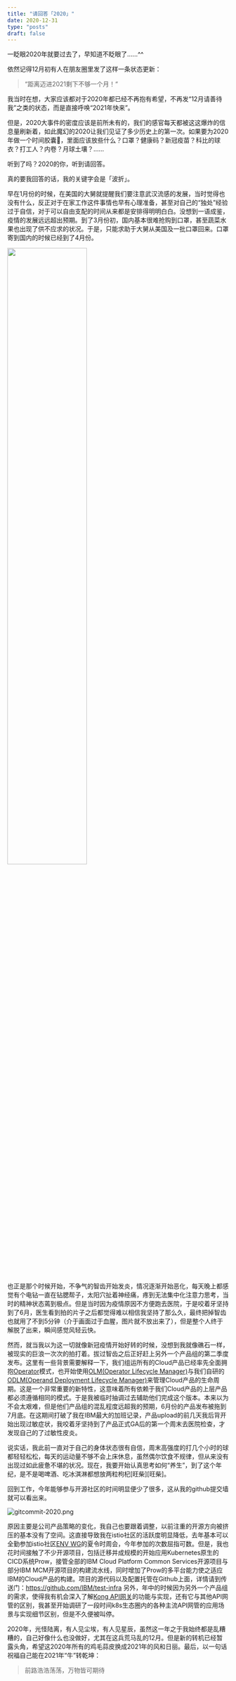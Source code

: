 ```yaml
---
title: "请回答「2020」"
date: 2020-12-31
type: "posts"
draft: false
---
```


一眨眼2020年就要过去了，早知道不眨眼了……^^

依然记得12月初有人在朋友圈里发了这样一条状态更新：

> “距离迈进2021剩下不够一个月！“

我当时在想，大家应该都对于2020年都已经不再抱有希望，不再发“12月请善待我”之类的状态，而是直接呼唤“2021年快来”。

但是，2020大事件的密度应该是前所未有的，我们的感官每天都被这这爆炸的信息量刷新着，如此魔幻的2020让我们见证了多少历史上的第一次。如果要为2020年做一个时间胶囊💊，里面应该放些什么？口罩？健康码？新冠疫苗？科比的球衣？打工人？内卷？月球土壤？……

听到了吗？2020的你，听到请回答。

真的要我回答的话，我的关键字会是「波折」。

早在1月份的时候，在美国的大舅就提醒我们要注意武汉流感的发展，当时觉得也没有什么，反正对于在家工作这件事情也早有心理准备，甚至对自己的“独处”经验过于自信，对于可以自由支配的时间从来都是安排得明明白白。没想到一语成鉴，疫情的发展远远超出预期。到了3月份初，国内基本很难抢购到口罩，甚至蔬菜水果也出现了供不应求的状况。于是，只能求助于大舅从美国及一批口罩回来。口罩寄到国内的时候已经到了4月份。

<img src="https://i.loli.net/2020/12/31/2Ebg7peRy9KfPzN.jpg" style="width:60%;"/>

也正是那个时候开始，不争气的智齿开始发炎，情况逐渐开始恶化，每天晚上都感觉有个电钻一直在钻腮帮子，太阳穴扯着神经痛，疼到无法集中化注意力思考，当时的精神状态蔫到极点。但是当时因为疫情原因不方便跑去医院，于是咬着牙坚持到了6月，医生看到拍的片子之后都觉得难以相信我坚持了那么久，最终把掉智齿也就用了不到5分钟（介于画面过于血腥，图片就不放出来了），但是整个人终于解脱了出来，瞬间感觉风轻云快。

然而，就当我以为这一切就像新冠疫情开始好转的时候，没想到我就像礁石一样，被现实的巨浪一次次的拍打着。拔过智齿之后正好赶上另外一个产品组的第二季度发布。这里有一些背景需要解释一下，我们组运所有的Cloud产品已经率先全面拥抱[Operator](https://coreos.com/operators/)模式，也开始使用[OLM(Operator Lifecycle Manager)](https://olm.operatorframework.io/)与我们自研的[ODLM(Operand Deployment Lifecycle Manager)](https://github.com/IBM/operand-deployment-lifecycle-manager)来管理Cloud产品的生命周期。这是一个非常重要的新特性，这意味着所有依赖于我们Cloud产品的上层产品都必须遵循相同的模式。于是我被临时抽调过去辅助他们完成这个版本。本来以为不会太艰难，但是他们产品组的混乱程度远超我的预期，6月份的产品发布被拖到7月底。在这期间打破了我在IBM最大的加班记录，产品upload的前几天我后背开始出现过敏症状，我咬着牙坚持到了产品正式GA后的第一个周末去医院检查，才发现自己的了过敏性皮炎。

说实话，我此前一直对于自己的身体状态很有自信，周末高强度的打几个小时的球都轻轻松松，每天的运动量不够不会上床休息，虽然偶尔饮食不规律，但从来没有出现过如此疲惫不堪的状况。现在，我要开始认真思考如何“养生”，到了这个年纪，是不是喝啤酒、吃冰淇淋都想放两粒枸杞[旺柴][旺柴]。

回到工作，今年能够参与开源社区的时间明显便少了很多，这从我的github提交墙就可以看出来。

![gitcommit-2020.png](https://i.loli.net/2020/12/31/nEvU1ODHe2WxI4N.png)

原因主要是公司产品策略的变化，我自己也要跟着调整，以前注重的开源方向被挤压的基本没有了空间。这直接导致我在istio社区的活跃度明显降低，去年基本可以全勤参加istio社区[ENV WG](https://github.com/istio/community/blob/master/WORKING-GROUPS.md)的夏令时周会，今年参加的次数屈指可数。但是，我也花时间接触了不少开源项目，包括迁移并成规模的开始应用Kubernetes原生的CICD系统Prow，接管全部的IBM Cloud Platform Common Services开源项目与部分IBM MCM开源项目的构建流水线，同时增加了Prow的多平台能力使之适应IBM的Cloud产品的构建。项目的源代码以及配置托管在Github上面，详情请到传送门：https://github.com/IBM/test-infra 另外，年中的时候因为另外一个产品组的需求，使得我有机会深入了解[Kong API网关](https://konghq.com/kong/)的功能与实现，还有它与其他API网管的区别，我甚至开始调研了一段时间k8s生态圈内的各种主流API网管的应用场景与实现细节区别，但是不久便被叫停。

2020年，光怪陆离，有人见尘埃，有人见星辰，虽然这一年之于我始终都是乱糟糟的，自己好像什么也没做好，尤其在这兵荒马乱的12月。但是新的转机已经暂露头角，希望这2020年所有的鸡毛蒜皮换成2021年的风和日丽。最后，以一句话祝福自己能在2021年“牛”转乾坤：

> 前路浩浩荡荡，万物皆可期待
